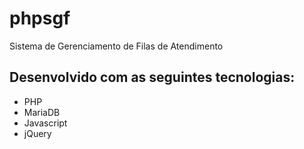 # phpsgf
Sistema de Gerenciamento de Filas de Atendimento

Desenvolvido com as seguintes tecnologias:
-----------------------------------------
- PHP
- MariaDB
- Javascript
- jQuery
